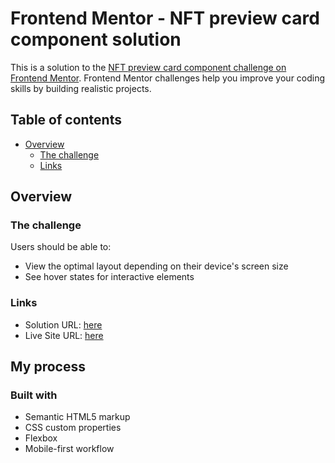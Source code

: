 # Frontend Mentor - NFT preview card component solution

This is a solution to the [NFT preview card component challenge on Frontend Mentor](https://www.frontendmentor.io/challenges/nft-preview-card-component-SbdUL_w0U). Frontend Mentor challenges help you improve your coding skills by building realistic projects.

## Table of contents

- [Overview](#overview)
  - [The challenge](#the-challenge)
  - [Links](#links)

## Overview

### The challenge

Users should be able to:

- View the optimal layout depending on their device's screen size
- See hover states for interactive elements

### Links

- Solution URL: [here](https://github.com/aruntutter/nft-preview-card-component-main)
- Live Site URL: [here](https://aruntutter.github.io/nft-preview-card-component-main/)

## My process

### Built with

- Semantic HTML5 markup
- CSS custom properties
- Flexbox
- Mobile-first workflow

